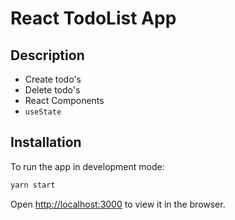 # React TodoList App

## Description
- Create todo's
- Delete todo's
- React Components
- `useState`

## Installation
To run the app in development mode:
```bash
yarn start
```
Open [http://localhost:3000](http://localhost:3000) to view it in the browser.

